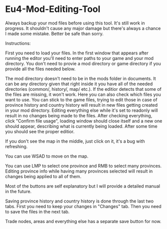 # Eu4-Mod-Editing-Tool

Always backup your mod files before using this tool. It's still work in progress. It shouldn't cause any major damage but there's always a chance I made some mistake.
Better be safe than sorry.

Instructions:

First you need to load your files. In the first window that appears after running the editor you'll need to enter paths to your game and your mod directory.
You don't need to provie a mod directory or game directory if you provide all the files needed below.

The mod directory doesn't need to be in the mods folder in documents. 
It can be any directory given that right inside it you have all of the needed directories (common/, history/, map/ etc.).
If the editior detects that some of the files are missing, it won't work.
Here you can also check which files you want to use.
You can stick to the game files, trying to edit those in case of province history and country history will result in new files getting created in your mod directory.
Editing everything else while it's set to readonly will result in no changes being made to the files.
After checking everything, click "Confirm file usage", loading window should close itself and a new one should appear, describing what is currently being loaded.
After some time you should see the proper editior.

If you don't see the map in the middle, just click on it, it's a bug with refreshing.

You can use WSAD to move on the map.

You can use LMP to select one province and RMB to select many provinces. 
Editing province info while having many provinces selected will result in changes being applied to all of them.

Most of the buttons are self explanatory but I will provide a detailed manual in the future.

Saving province history and country history is done through the last two tabs.
First you need to keep your changes in "Changes" tab. Then you need to save the files in the next tab.

Trade nodes, areas and everything else has a separate save button for now.
